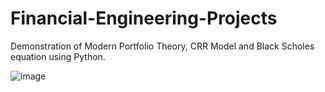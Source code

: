 # Financial-Engineering-Projects
Demonstration of Modern Portfolio Theory, CRR Model and Black Scholes equation using Python.

![image](https://github.com/RiyanshuJain/Financial-Engineering/assets/88573037/6959eddb-3af6-4e19-a11b-649dee06c469)
